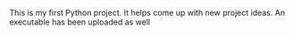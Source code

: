 This is my first Python project.
It helps come up with new project ideas.
An executable has been uploaded as well
